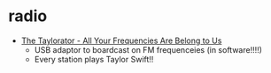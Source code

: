 radio
=====

* [The Taylorator - All Your Frequencies Are Belong to Us](https://www.scd31.com/posts/taylorator)
    * USB adaptor to boardcast on FM frequenceies (in software!!!!)
    * Every station plays Taylor Swift!!